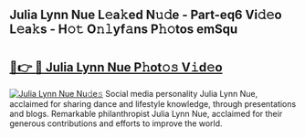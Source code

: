 ## Julia Lynn Nue L𝚎a𝚔ed N𝚞𝚍e - Part-eq6 Vi𝚍𝚎o L𝚎a𝚔s - H𝚘𝚝 O𝚗𝚕yf𝚊ns P𝚑𝚘tos emSqu

# <h2><a href="http://kfbri2.oniu.top/?m=Julia+Lynn+Nue">🔗👉 🔴 Julia Lynn Nue P𝚑ot𝚘𝚜 V𝚒d𝚎o</a></h2>

[![Julia Lynn Nue Nu𝚍e𝚜](https://i.imgur.com/0qMVB7G.gif)](http://kfbri2.oniu.top/?m=Julia+Lynn+Nue)
Social media personality Julia Lynn Nue, acclaimed for sharing dance and lifestyle knowledge, through presentations and blogs. Remarkable philanthropist Julia Lynn Nue, acclaimed for their generous contributions and efforts to improve the world.  
